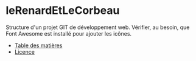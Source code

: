 # leRenardEtLeCorbeau
Structure d'un projet GIT de développement web.
Vérifier, au besoin, que Font Awesome est installé pour ajouter les icônes.

* [Table des matières](https://github.com/chardy-garneau/leRenardEtLeCorbeau/blob/gabarit/doc/TOC.md)
* [Licence](https://github.com/chardy-garneau/leRenardEtLeCorbeau/blob/gabarit/LICENSE.txt)
